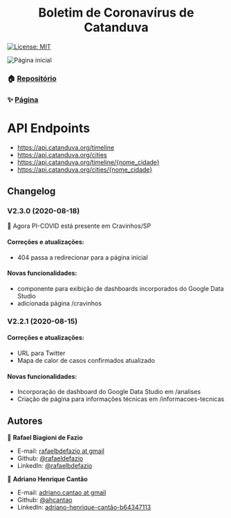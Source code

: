 <h1 align="center">Boletim de Coronavírus de Catanduva</h1>
<p>

  <a href="#" target="_blank">
    <img alt="License: MIT" src="https://img.shields.io/github/license/rafaeldefazio/dashboard-covid" />
  </a>

</p>

<img alt="Página inicial" src="https://i.imgur.com/c4yhHu6.png" />

### 🏠 [Repositório](https://github.com/rafaeldefazio/dashboard-covid/)

### ✨ [Página](https://covid.catanduva.org)


# API Endpoints

* https://api.catanduva.org/timeline
* https://api.catanduva.org/cities
* https://api.catanduva.org/timeline/{nome_cidade}
* https://api.catanduva.org/cities/{nome_cidade}

## Changelog
### V2.3.0 (2020-08-18)
🎉 Agora PI-COVID está presente em Cravinhos/SP
 
#### Correções e atualizações:
- 404 passa a redirecionar para a página inicial

#### Novas funcionalidades:
- componente para exibição de dashboards incorporados do Google Data Studio
- adicionada página /cravinhos

### V2.2.1 (2020-08-15)

#### Correções e atualizações:
- URL para Twitter
- Mapa de calor de casos confirmados atualizado

#### Novas funcionalidades:
- Incorporação de dashboard do Google Data Studio em /analises
- Criação de página para informações técnicas em /informacoes-tecnicas

## Autores

👤 **Rafael Biagioni de Fazio**
* E-mail: [rafaelbdefazio at gmail](mailto:rafaelbdefazio@gmail.com)
* Github: [@rafaeldefazio](https://github.com/rafaeldefazio)
* LinkedIn: [@rafaelbdefazio](https://www.linkedin.com/in/rafaelbdefazio/)


👤 **Adriano Henrique Cantão**
* E-mail: [adriano.cantao at gmail](mailto:adriano.cantao@gmail.com)
* Github: [@ahcantao](https://github.com/ahcantao)
* LinkedIn: [adriano-henrique-cantão-b64347113](https://www.linkedin.com/in/adriano-henrique-cant%C3%A3o-b64347113/)
